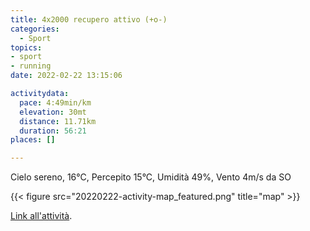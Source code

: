 ```yaml
---
title: 4x2000 recupero attivo (+o-)
categories: 
  - Sport
topics: 
- sport
- running
date: 2022-02-22 13:15:06

activitydata:
  pace: 4:49min/km
  elevation: 30mt
  distance: 11.71km
  duration: 56:21
places: []

---
```


Cielo sereno, 16°C, Percepito 15°C, Umidità 49%, Vento 4m/s da SO

<!--more-->

{{<  figure src="20220222-activity-map_featured.png" title="map" >}}

[Link all'attività](https://strava.com/activities/6721076492).

